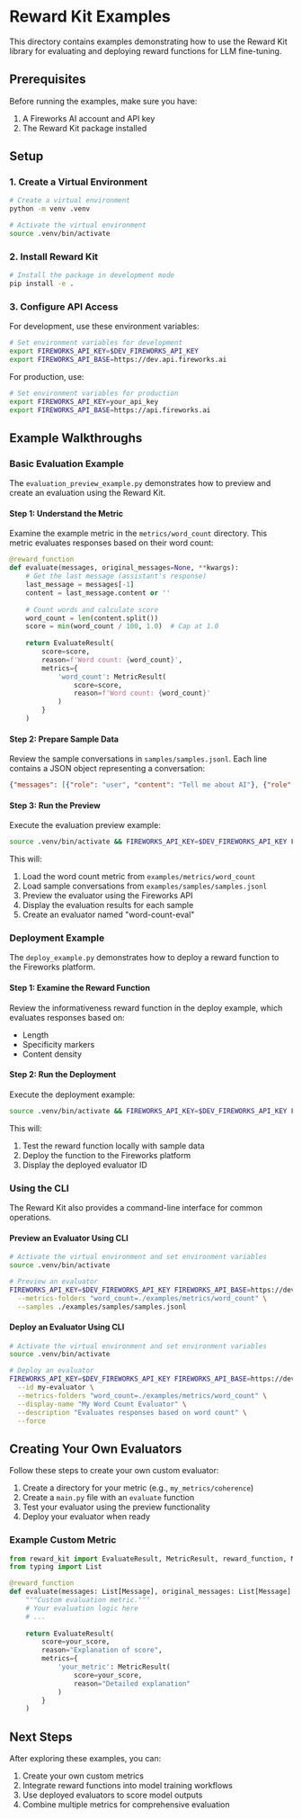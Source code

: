 # Reward Kit Examples

This directory contains examples demonstrating how to use the Reward Kit library for evaluating and deploying reward functions for LLM fine-tuning.

## Prerequisites

Before running the examples, make sure you have:

1. A Fireworks AI account and API key
2. The Reward Kit package installed

## Setup

### 1. Create a Virtual Environment

```bash
# Create a virtual environment
python -m venv .venv

# Activate the virtual environment
source .venv/bin/activate
```

### 2. Install Reward Kit

```bash
# Install the package in development mode
pip install -e .
```

### 3. Configure API Access

For development, use these environment variables:

```bash
# Set environment variables for development
export FIREWORKS_API_KEY=$DEV_FIREWORKS_API_KEY
export FIREWORKS_API_BASE=https://dev.api.fireworks.ai
```

For production, use:

```bash
# Set environment variables for production
export FIREWORKS_API_KEY=your_api_key
export FIREWORKS_API_BASE=https://api.fireworks.ai
```

## Example Walkthroughs

### Basic Evaluation Example

The `evaluation_preview_example.py` demonstrates how to preview and create an evaluation using the Reward Kit.

#### Step 1: Understand the Metric

Examine the example metric in the `metrics/word_count` directory. This metric evaluates responses based on their word count:

```python
@reward_function
def evaluate(messages, original_messages=None, **kwargs):
    # Get the last message (assistant's response)
    last_message = messages[-1]
    content = last_message.content or ''
    
    # Count words and calculate score
    word_count = len(content.split())
    score = min(word_count / 100, 1.0)  # Cap at 1.0
    
    return EvaluateResult(
        score=score,
        reason=f'Word count: {word_count}',
        metrics={
            'word_count': MetricResult(
                score=score,
                reason=f'Word count: {word_count}'
            )
        }
    )
```

#### Step 2: Prepare Sample Data

Review the sample conversations in `samples/samples.jsonl`. Each line contains a JSON object representing a conversation:

```json
{"messages": [{"role": "user", "content": "Tell me about AI"}, {"role": "assistant", "content": "AI refers to systems designed to mimic human intelligence."}]}
```

#### Step 3: Run the Preview

Execute the evaluation preview example:

```bash
source .venv/bin/activate && FIREWORKS_API_KEY=$DEV_FIREWORKS_API_KEY FIREWORKS_API_BASE=https://dev.api.fireworks.ai python examples/evaluation_preview_example.py
```

This will:
1. Load the word count metric from `examples/metrics/word_count`
2. Load sample conversations from `examples/samples/samples.jsonl`
3. Preview the evaluator using the Fireworks API
4. Display the evaluation results for each sample
5. Create an evaluator named "word-count-eval"

### Deployment Example

The `deploy_example.py` demonstrates how to deploy a reward function to the Fireworks platform.

#### Step 1: Examine the Reward Function

Review the informativeness reward function in the deploy example, which evaluates responses based on:
- Length
- Specificity markers
- Content density

#### Step 2: Run the Deployment

Execute the deployment example:

```bash
source .venv/bin/activate && FIREWORKS_API_KEY=$DEV_FIREWORKS_API_KEY FIREWORKS_API_BASE=https://dev.api.fireworks.ai python examples/deploy_example.py
```

This will:
1. Test the reward function locally with sample data
2. Deploy the function to the Fireworks platform
3. Display the deployed evaluator ID

### Using the CLI

The Reward Kit also provides a command-line interface for common operations.

#### Preview an Evaluator Using CLI

```bash
# Activate the virtual environment and set environment variables
source .venv/bin/activate

# Preview an evaluator
FIREWORKS_API_KEY=$DEV_FIREWORKS_API_KEY FIREWORKS_API_BASE=https://dev.api.fireworks.ai reward-kit preview \
  --metrics-folders "word_count=./examples/metrics/word_count" \
  --samples ./examples/samples/samples.jsonl
```

#### Deploy an Evaluator Using CLI

```bash
# Activate the virtual environment and set environment variables
source .venv/bin/activate

# Deploy an evaluator
FIREWORKS_API_KEY=$DEV_FIREWORKS_API_KEY FIREWORKS_API_BASE=https://dev.api.fireworks.ai reward-kit deploy \
  --id my-evaluator \
  --metrics-folders "word_count=./examples/metrics/word_count" \
  --display-name "My Word Count Evaluator" \
  --description "Evaluates responses based on word count" \
  --force
```

## Creating Your Own Evaluators

Follow these steps to create your own custom evaluator:

1. Create a directory for your metric (e.g., `my_metrics/coherence`)
2. Create a `main.py` file with an `evaluate` function
3. Test your evaluator using the preview functionality
4. Deploy your evaluator when ready

### Example Custom Metric

```python
from reward_kit import EvaluateResult, MetricResult, reward_function, Message
from typing import List

@reward_function
def evaluate(messages: List[Message], original_messages: List[Message] = list(), **kwargs):
    """Custom evaluation metric."""
    # Your evaluation logic here
    # ...
    
    return EvaluateResult(
        score=your_score,
        reason="Explanation of score",
        metrics={
            'your_metric': MetricResult(
                score=your_score,
                reason="Detailed explanation"
            )
        }
    )
```

## Next Steps

After exploring these examples, you can:

1. Create your own custom metrics
2. Integrate reward functions into model training workflows
3. Use deployed evaluators to score model outputs
4. Combine multiple metrics for comprehensive evaluation